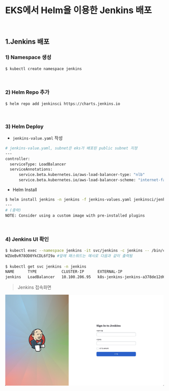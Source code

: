 # EKS에서 Helm을 이용한 Jenkins 배포
​
## 1.Jenkins 배포

### 1) Namespace 생성
```bash
$ kubectl create namespace jenkins
```
​
### 2) Helm Repo 추가
```bash
$ helm repo add jenkinsci https://charts.jenkins.io
```
​
### 3) Helm Deploy
- `jenkins-value.yaml` 작성
```bash
# jenkins-value.yaml, subnet은 eks가 배포된 public subnet 지정
---
controller:
  serviceType: LoadBalancer
  serviceAnnotations:
      service.beta.kubernetes.io/aws-load-balancer-type: "nlb"
      service.beta.kubernetes.io/aws-load-balancer-scheme: "internet-facing"
```

- Helm Install
```bash
$ helm install jenkins -n jenkins -f jenkins-values.yaml jenkinsci/jenkins
---
# (중략)
NOTE: Consider using a custom image with pre-installed plugins
```      
​
### 4) Jenkins UI 확인
```bash
$ kubectl exec --namespace jenkins -it svc/jenkins -c jenkins -- /bin/cat /run/secrets/additional/chart-admin-password && echo
WZUeBvR78OD0YkCDL6fI9a #앞에 패스워드는 예시로 다음과 같이 출력됨

$ kubectl get svc jenkins -n jenkins
NAME      TYPE           CLUSTER-IP      EXTERNAL-IP                                                                        PORT(S)          AGE
jenkins   LoadBalancer   10.100.206.95   k8s-jenkins-jenkins-a378de12d6-21a1d91e9b00ed33.elb.ap-northeast-2.amazonaws.com   8080:32758/TCP   12m
```



> Jenkins 접속화면
> 
![Jenkins UI](https://raw.githubusercontent.com/hyungwook0221/img/main/uPic/eznO7z.jpg)